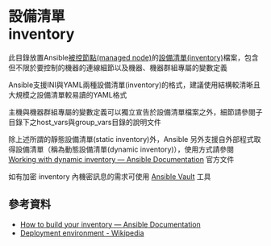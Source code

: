 # 設備清單<br>inventory

此目錄放置Ansible[被控節點(managed node)](https://docs.ansible.com/ansible/latest/user_guide/basic_concepts.html#managed-nodes)的[設備清單(inventory)](https://docs.ansible.com/ansible/latest/user_guide/basic_concepts.html#inventory)檔案，包含但不限於要控制的機器的連線細節以及機器、機器群組專屬的變數定義

Ansible支援INI與YAML兩種設備清單(inventory)的格式，建議使用結構較清晰且大規模之設備清單較易讀的YAML格式

主機與機器群組專屬的變數定義可以獨立宣告於設備清單檔案之外，細節請參閱子目錄下之host_vars與group_vars目錄的說明文件

除上述所謂的靜態設備清單(static inventory)外，Ansible 另外支援自外部程式取得設備清單（稱為動態設備清單(dynamic inventory)），使用方式請參閱 [Working with dynamic inventory — Ansible Documentation](https://docs.ansible.com/ansible/latest/user_guide/intro_dynamic_inventory.html) 官方文件

如有加密 inventory 內機密訊息的需求可使用 [Ansible Vault](https://docs.ansible.com/ansible/latest/user_guide/vault.html) 工具

## 參考資料

* [How to build your inventory — Ansible Documentation](https://docs.ansible.com/ansible/latest/user_guide/intro_inventory.html)
* [Deployment environment - Wikipedia](https://en.wikipedia.org/wiki/Deployment_environment#Environments)
